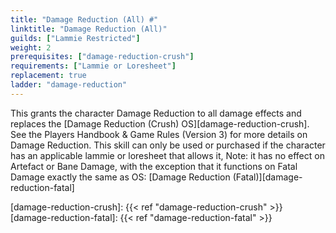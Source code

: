 ```yaml
---
title: "Damage Reduction (All) #"
linktitle: "Damage Reduction (All)"
guilds: ["Lammie Restricted"]
weight: 2
prerequisites: ["damage-reduction-crush"]
requirements: ["Lammie or Loresheet"]
replacement: true
ladder: "damage-reduction"
---
```

This grants the character Damage Reduction to all damage effects and replaces the [Damage Reduction (Crush) OS][damage-reduction-crush]. See the Players Handbook & Game Rules (Version 3) for more details on Damage Reduction. This skill can only be used or purchased if the character has an applicable lammie or loresheet that allows it, Note: it has no effect on Artefact or Bane Damage, with the exception that it functions on Fatal Damage exactly the same as OS: [Damage Reduction (Fatal)][damage-reduction-fatal]

[damage-reduction-crush]: {{< ref "damage-reduction-crush" >}}
[damage-reduction-fatal]: {{< ref "damage-reduction-fatal" >}}